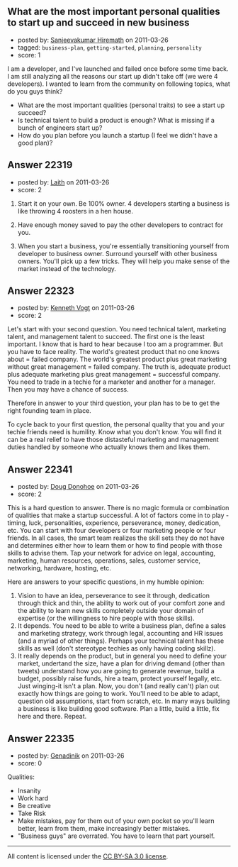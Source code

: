 ## What are the most important personal qualities to start up and succeed in new business

- posted by: [Sanjeevakumar Hiremath](https://stackexchange.com/users/-1/8945-sanjeevakumar-hiremath) on 2011-03-26
- tagged: `business-plan`, `getting-started`, `planning`, `personality`
- score: 1

I am a developer, and I've launched and failed once before some time back. I am still analyzing all the reasons our start up didn't take off (we were 4 developers). I wanted to learn from the community on following topics, what do you guys think?

 - What are the most important qualities (personal traits) to see a start up succeed?
 - Is technical talent to build a product is enough? What is missing if a bunch of engineers start up?
 - How do you plan before you launch a startup (I feel we didn't have a good plan)?


## Answer 22319

- posted by: [Laith](https://stackexchange.com/users/-1/8707-laith) on 2011-03-26
- score: 2

1. Start it on your own. Be 100% owner. 4 developers starting a business is like throwing 4 roosters in a hen house.

2. Have enough money saved to pay the other developers to contract for you.

3. When you start a business, you're essentially transitioning yourself from developer to business owner. Surround yourself with other business owners. You'll pick up a few tricks. They will help you make sense of the market instead of the technology.


## Answer 22323

- posted by: [Kenneth Vogt](https://stackexchange.com/users/-1/6736-kenneth-vogt) on 2011-03-26
- score: 2

Let's start with your second question. You need technical talent, marketing talent, and management talent to succeed. The first one is the least important. I know that is hard to hear because I too am a programmer. But you have to face reality. The world's greatest product that no one knows about = failed company. The world's greatest product plus great marketing without great management = failed company. The truth is, adequate product plus adequate marketing plus great management = successful company. You need to trade in a techie for a marketer and another for a manager. Then you may have a chance of success.

Therefore in answer to your third question, your plan has to be to get the right founding team in place.

To cycle back to your first question, the personal quality that you and your techie friends need is humility. Know what you don't know. You will find it can be a real relief to have those distasteful marketing and management duties handled by someone who actually knows them and likes them.


## Answer 22341

- posted by: [Doug Donohoe](https://stackexchange.com/users/-1/8906-doug-donohoe) on 2011-03-26
- score: 2

This is a hard question to answer.  There is no magic formula or combination of qualities that make a startup successful.  A lot of factors come in to play - timing, luck, personalities, experience, perseverance, money, dedication, etc.  You can start with four developers or four marketing people or four friends.  In all cases, the smart team realizes the skill sets they do not have and determines either how to learn them or how to find people with those skills to advise them.  Tap your network for advice on legal, accounting, marketing, human resources, operations, sales, customer service, networking, hardware, hosting, etc. 

Here are answers to your specific questions, in my humble opinion:

 1. Vision to have an idea, perseverance to see it through, dedication through thick and thin, the ability to work out of your comfort zone and the ability to learn new skills completely outside your domain of expertise (or the willingness to hire people with those skills).
 2. It depends.  You need to be able to write a business plan, define a sales and marketing strategy, work through legal, accounting and HR issues (and a myriad of other things).  Perhaps your technical talent has these skills as well (don't stereotype techies as only having coding skillz).
 3. It really depends on the product, but in general you need to define your market, undertand the size, have a plan for driving demand (other than tweets) understand how you are going to generate revenue, build a budget, possibly raise funds, hire a team, protect yourself legally, etc.  Just winging-it isn't a plan.  Now, you don't (and really can't) plan out exactly how things are going to work.  You'll need to be able to adapt, question old assumptions, start from scratch, etc.  In many ways building a business is like building good software.  Plan a little, build a little, fix here and there.  Repeat.


## Answer 22335

- posted by: [Genadinik](https://stackexchange.com/users/-1/8929-genadinik) on 2011-03-26
- score: 0

Qualities:
- Insanity 
- Work hard
- Be creative
- Take Risk
- Make mistakes, pay for them out of your own pocket so you'll learn better, learn from them, make increasingly better mistakes.
- "Business guys" are overrated.  You have to learn that part yourself.  



---

All content is licensed under the [CC BY-SA 3.0 license](https://creativecommons.org/licenses/by-sa/3.0/).
